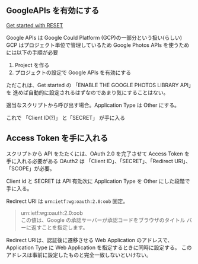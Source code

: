 ## GoogleAPIs を有効にする
[Get started with RESET](https://developers.google.com/photos/library/guides/get-started?refresh=1)

Google APIs は Google Could Platform (GCP)の一部分という扱い(らしい)
GCP はプロジェクト単位で管理しているため Google Photos APIs を使うためには以下の手順が必要

1. Project を作る
1. プロジェクトの設定で Google APIs を有効にする

ただこれは、Get started の 「ENABLE THE GOOGLE PHOTOS LIBRARY API」を
進めば自動的に設定されるはずなのであまり気にすることはない。

適当なスクリプトから呼び出す場合。Application Type は Other にする。

これで 「Client ID(?)」 と「SECRET」 が手に入る

## Access Token を手に入れる
スクリプトから API をたたくには、OAuth 2.0 を完了させて Access Token を手に入れる必要がある
OAuth2 は 「Client ID」、「SECRET」、「Redirect URI」、「SCOPE」が必要。

Client id と SECRET は API 有効次に Application Type を Other にした段階で手に入る。

Redirect URI は `urn:ietf:wg:oauth:2.0:oob` 固定。

> urn:ietf:wg:oauth:2.0:oob  
> この値は、Google の承認サーバーが承認コードをブラウザのタイトル バーに返すことを指定します。

Redirect URIは、認証後に遷移させる Web Application のアドレスで、
Application Type に Web Application を指定するときに同時に設定する。
このアドレスは事前に設定したものと完全一致しないといけない。
